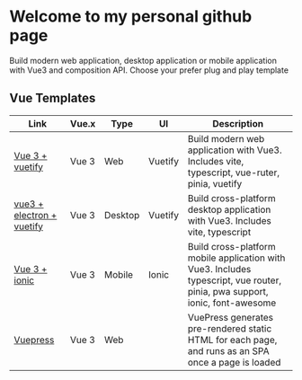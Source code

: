 # Welcome to my personal github page

Build modern web application, desktop application or mobile application with Vue3 and composition API. Choose your prefer plug and play template

## Vue Templates

| Link  | Vue.x | Type | UI | Description|
|---|---|---|---|---|
| [Vue 3 + vuetify](https://github.com/sdiricco/vue3-vuetify-boilerplate)|Vue 3|Web|Vuetify|Build modern web application with Vue3. Includes vite, typescript, vue-ruter, pinia, vuetify|
| [vue3 + electron + vuetify](https://github.com/sdiricco/vue3-vuetify-electron-boilerplate)|Vue 3|Desktop|Vuetify|Build cross-platform desktop application with Vue3. Includes vite, typescript |
|[Vue 3 + ionic](https://github.com/sdiricco/vue3-ionic-boilerplate)|Vue 3|Mobile|Ionic|Build cross-platform mobile application with Vue3. Includes typescript, vue router, pinia, pwa support, ionic, font-awesome|
|[Vuepress](https://github.com/sdiricco/vuepress-starter)|Vue 3|Web||VuePress generates pre-rendered static HTML for each page, and runs as an SPA once a page is loaded|
